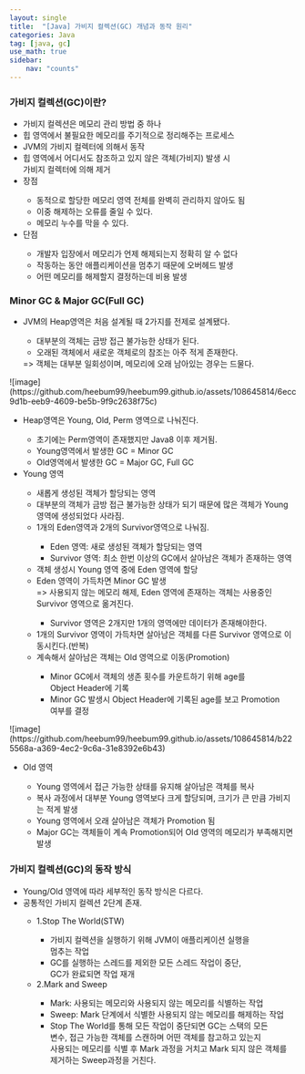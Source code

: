 ```yaml
---
layout: single
title:  "[Java] 가비지 컬렉션(GC) 개념과 동작 원리"
categories: Java
tag: [java, gc]
use_math: true
sidebar:
    nav: "counts"
---
```


### 가비지 컬렉션(GC)이란?
<ul>
    <li>가비지 컬렉션은 메모리 관리 방법 중 하나</li>
    <li>힙 영역에서 불필요한 메모리를 주기적으로 정리해주는 프로세스</li>
    <li>JVM의 가비지 컬렉터에 의해서 동작</li>
    <li>힙 영역에서 어디서도 참조하고 있지 않은 객체(가비지) 발생 시 <br>가비지 컬렉터에 의해 제거</li>
    <li>장점</li>
        <ul>
            <li>동적으로 할당한 메모리 영역 전체를 완벽히 관리하지 않아도 됨</li>
            <li>이중 해제하는 오류를 줄일 수 있다.</li>
            <li>메모리 누수를 막을 수 있다.</li>
        </ul>
    <li>단점</li>
        <ul>
            <li>개발자 입장에서 메모리가 언제 해제되는지 정확히 알 수 없다</li>
            <li>작동하는 동안 애플리케이션을 멈추기 때문에 오버헤드 발생</li>
            <li>어떤 메모리를 해제할지 결정하는데 비용 발생</li>
        </ul>
</ul>

### Minor GC & Major GC(Full GC)
<ul>
    <li>JVM의 Heap영역은 처음 설계될 때 2가지를 전제로 설계됐다.</li>
        <ul>
            <li>대부분의 객체는 금방 접근 불가능한 상태가 된다.</li>
            <li>오래된 객체에서 새로운 객체로의 참조는 아주 적게 존재한다.</li>
        </ul>
    => 객체는 대부분 일회성이며, 메모리에 오래 남아있는 경우는 드물다.
</ul>
![image](https://github.com/heebum99/heebum99.github.io/assets/108645814/6ecc9d1b-eeb9-4609-be5b-9f9c2638f75c)
<ul>
    <li>Heap영역은 Young, Old, Perm 영역으로 나눠진다.</li>
        <ul>
            <li>초기에는 Perm영역이 존재했지만 Java8 이후 제거됨.</li>
            <li>Young영역에서 발생한 GC = Minor GC</li>
            <li>Old영역에서 발생한 GC = Major GC, Full GC</li>
        </ul>
    <li>Young 영역</li>
        <ul>
            <li>새롭게 생성된 객체가 할당되는 영역</li>
            <li>대부분의 객체가 금방 접근 불가능한 상태가 되기 때문에 많은 객체가 Young 영역에 생성되었다 사라짐.</li>
            <li>1개의 Eden영역과 2개의 Survivor영역으로 나눠짐.</li>
                <ul>
                    <li>Eden 영역: 새로 생성된 객체가 할당되는 영역</li>
                    <li>Survivor 영역: 최소 한번 이상의 GC에서 살아남은 객체가 존재하는 영역</li>
                </ul>
            <li>객체 생성시 Young 영역 중에 Eden 영역에 할당</li>
            <li>Eden 영역이 가득차면 Minor GC 발생 <br>=> 사용되지 않는 메모리 해제, Eden 영역에 존재하는 객체는 사용중인 Survivor 영역으로 옮겨진다.</li>
                <ul>
                    <li>Survivor 영역은 2개지만 1개의 영역에만 데이터가 존재해야한다.</li>
                </ul>
            <li>1개의 Survivor 영역이 가득차면 살아남은 객체를 다른 Survivor 영역으로 이동시킨다.(반복)</li>
            <li>계속해서 살아남은 객체는 Old 영역으로 이동(Promotion)</li>
                <ul>
                    <li>Minor GC에서 객체의 생존 횟수를 카운트하기 위해 age를<br> Object Header에 기록</li>
                    <li>Minor GC 발생시 Object Header에 기록된 age를 보고 Promotion <br>여부를 결정</li>
                </ul>
        </ul>
</ul>
![image](https://github.com/heebum99/heebum99.github.io/assets/108645814/b225568a-a369-4ec2-9c6a-31e8392e6b43)

<ul>
    <li>Old 영역</li>
        <ul>
            <li>Young 영역에서 접근 가능한 상태를 유지해 살아남은 객체를 복사</li>
            <li>복사 과정에서 대부분 Young 영역보다 크게 할당되며, 크기가 큰 만큼 가비지는 적게 발생</li>
            <li>Young 영역에서 오래 살아남은 객체가 Promotion 됨</li>
            <li>Major GC는 객체들이 계속 Promotion되어 Old 영역의 메모리가 부족해지면 발생</li>
        </ul>
</ul>

### 가비지 컬렉션(GC)의 동작 방식
<ul>
    <li>Young/Old 영역에 따라 세부적인 동작 방식은 다르다.</li>
    <li>공통적인 가비지 컬렉션 2단계 존재.</li>
        <ul>
            <li>1.Stop The World(STW)</li>
                <ul>
                    <li>가비지 컬렉션을 실행하기 위해 JVM이 애플리케이션 실행을 <br> 멈추는 작업</li>
                    <li>GC를 실행하는 스레드를 제외한 모든 스레드 작업이 중단, <br>GC가 완료되면 작업 재개</li>
                </ul>
            <li>2.Mark and Sweep</li>
                <ul>
                    <li>Mark: 사용되는 메모리와 사용되지 않는 메모리를 식별하는 작업</li>
                    <li>Sweep: Mark 단계에서 식별한 사용되지 않는 메모리를 해제하는 작업</li>
                    <li>Stop The World를 통해 모든 작업이 중단되면 GC는 스택의 모든 <br>변수, 접근 가능한 객체를 스캔하며 어떤 객체를 참고하고 있는지 <br>사용되는 메모리를 식별 후 Mark 과정을 거치고 Mark 되지 않은 객체를 제거하는 Sweep과정을 거친다.</li>
                </ul>
        </ul>
</ul>